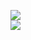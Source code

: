 [![](https://img.shields.io/badge/Made%20With-Github%20Spray-lightgrey.svg?style=for-the-badge&logo=github)](https://github.com/Annihil/github-spray#22913)  
[![](https://i.imgur.com/2DrTn0Z.gif)](https://github.com/Annihil/github-spray)